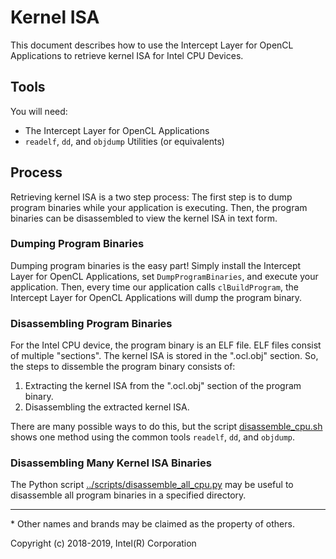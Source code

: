 # Kernel ISA

This document describes how to use the Intercept Layer for OpenCL Applications to
retrieve kernel ISA for Intel CPU Devices.

## Tools

You will need:

* The Intercept Layer for OpenCL Applications
* `readelf`, `dd`, and `objdump` Utilities (or equivalents)

## Process

Retrieving kernel ISA is a two step process:  The first step is to dump program
binaries while your application is executing.  Then, the program binaries can be
disassembled to view the kernel ISA in text form.

### Dumping Program Binaries

Dumping program binaries is the easy part!  Simply install the Intercept
Layer for OpenCL Applications, set `DumpProgramBinaries`, and execute your
application.  Then, every time our application calls `clBuildProgram`, the
Intercept Layer for OpenCL Applications will dump the program binary.

### Disassembling Program Binaries

For the Intel CPU device, the program binary is an ELF file.  ELF files consist
of multiple "sections".  The kernel ISA is stored in the ".ocl.obj" section.
So, the steps to dissemble the program binary consists of:

1. Extracting the kernel ISA from the ".ocl.obj" section of the program binary.
1. Disassembling the extracted kernel ISA.

There are many possible ways to do this, but the script
[disassemble_cpu.sh](../scripts/disassemble_cpu.sh) shows one method using the
common tools `readelf`, `dd`, and `objdump`.

### Disassembling Many Kernel ISA Binaries

The Python script [../scripts/disassemble_all_cpu.py](../scripts/disassemble_all_cpu.py)
may be useful to disassemble all program binaries in a specified directory.

---

\* Other names and brands may be claimed as the property of others.

Copyright (c) 2018-2019, Intel(R) Corporation

